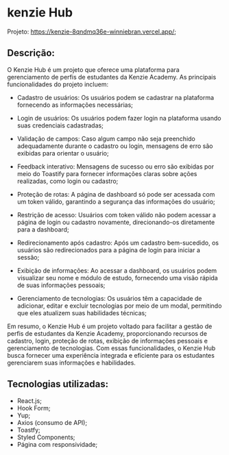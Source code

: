 # kenzie Hub

Projeto: https://kenzie-8qndmq36e-winniebran.vercel.app/;

## Descrição: 
O Kenzie Hub é um projeto que oferece uma plataforma para gerenciamento de perfis de estudantes da Kenzie Academy. As principais funcionalidades do projeto incluem:

- Cadastro de usuários: Os usuários podem se cadastrar na plataforma fornecendo as informações necessárias;

- Login de usuários: Os usuários podem fazer login na plataforma usando suas credenciais cadastradas;

- Validação de campos: Caso algum campo não seja preenchido adequadamente durante o cadastro ou login, mensagens de erro são exibidas para orientar o usuário;

- Feedback interativo: Mensagens de sucesso ou erro são exibidas por meio do Toastify para fornecer informações claras sobre ações realizadas, como login ou cadastro;

- Proteção de rotas: A página de dashboard só pode ser acessada com um token válido, garantindo a segurança das informações do usuário;

- Restrição de acesso: Usuários com token válido não podem acessar a página de login ou cadastro novamente, direcionando-os diretamente para a dashboard;

- Redirecionamento após cadastro: Após um cadastro bem-sucedido, os usuários são redirecionados para a página de login para iniciar a sessão;

- Exibição de informações: Ao acessar a dashboard, os usuários podem visualizar seu nome e módulo de estudo, fornecendo uma visão rápida de suas informações pessoais;

- Gerenciamento de tecnologias: Os usuários têm a capacidade de adicionar, editar e excluir tecnologias por meio de um modal, permitindo que eles atualizem suas habilidades técnicas;

Em resumo, o Kenzie Hub é um projeto voltado para facilitar a gestão de perfis de estudantes da Kenzie Academy, proporcionando recursos de cadastro, login, proteção de rotas, exibição de informações pessoais e gerenciamento de tecnologias. Com essas funcionalidades, o Kenzie Hub busca fornecer uma experiência integrada e eficiente para os estudantes gerenciarem suas informações e habilidades.

## Tecnologias utilizadas:
- React.js;
- Hook Form; 
- Yup;
- Axios (consumo de API);
- Toastfy;
- Styled Components;
- Página com responsividade;
